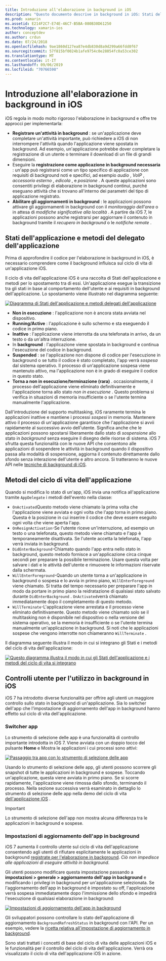 ```yaml
---
title: Introduzione all'elaborazione in background in iOS
description: "Questo documento descrive in background in iOS: Stati dell'applicazione, metodi del ciclo di vita delle applicazioni e aggiornamento delle app in background."
ms.prod: xamarin
ms.assetid: E214F2C7-E74E-46C7-B5BA-080B30D61250
ms.technology: xamarin-ios
author: conceptdev
ms.author: crdun
ms.date: 07/24/2018
ms.openlocfilehash: 9ae1860d127ea87e4db830d8a9d299a66fdd0f67
ms.sourcegitcommit: 57f815bf0024b1afe9754c0e28054fc0a53ce302
ms.translationtype: MT
ms.contentlocale: it-IT
ms.lasthandoff: 09/06/2019
ms.locfileid: "70766598"
---
```

# <a name="introduction-to-backgrounding-in-ios"></a>Introduzione all'elaborazione in background in iOS

iOS regola in modo molto rigoroso l'elaborazione in background e offre tre approcci per implementarla:

- **Registrare un'attività in background** : se un'applicazione deve completare un'attività importante, può richiedere a iOS di non interrompere l'attività quando l'applicazione viene spostata in background. Ad esempio, un'applicazione potrebbe dover completare la registrazione di un utente o terminare il download di un file di grandi dimensioni.
- Eseguire la **registrazione come applicazione in background necessaria** : un'app può registrarsi come un tipo specifico di applicazione con requisiti di background noti e specifici, ad esempio *audio* , *VoIP* , *accessorio esterno* , *edicola* , e *posizione* . A queste applicazioni sono consentiti privilegi di elaborazione in background continui, purché eseguano attività che si trovano all'interno dei parametri del tipo di applicazione registrato.
- **Abilitare gli aggiornamenti in background** : le applicazioni possono attivare gli aggiornamenti in background con il *monitoraggio dell'area* o in attesa di *modifiche significative alla località* . A partire da iOS 7, le applicazioni possono anche registrarsi per aggiornare il contenuto in background tramite il *recupero in background* o le *notifiche remote* .

## <a name="application-states-and-application-delegate-methods"></a>Stati dell'applicazione e metodi del delegato dell'applicazione

Prima di approfondire il codice per l'elaborazione in background in iOS, è necessario comprendere come il background influisca sul ciclo di vita di un'applicazione iOS.

Il ciclo di vita dell'applicazione iOS è una raccolta di Stati dell'applicazione e metodi per lo spostamento tra di essi. Un'applicazione esegue la transizione tra gli stati in base al comportamento dell'utente e ai requisiti in background dell'applicazione. Lo spostamento viene illustrato nel diagramma seguente:

 [![](introduction-to-backgrounding-in-ios-images/applicationlifecycle-.png "Diagramma di Stati dell'applicazione e metodi delegati dell'applicazione")](introduction-to-backgrounding-in-ios-images/applicationlifecycle-.png#lightbox)

- **Non in esecuzione** : l'applicazione non è ancora stata avviata nel dispositivo.
- **Running/Active** : l'applicazione è sullo schermo e sta eseguendo il codice in primo piano.
- **Inattivo** : l'applicazione viene interrotta da una telefonata in arrivo, da un testo o da un'altra interruzione.
- In **background** : l'applicazione viene spostata in background e continua l'esecuzione del codice in background.
- **Suspended** : se l'applicazione non dispone di codice per l'esecuzione in background o se tutto il codice è stato completato, l'app verrà *sospesa* dal sistema operativo. Il processo di un'applicazione sospesa viene mantenuto attivo, ma l'applicazione non è in grado di eseguire il codice in questo stato.
- **Torna a non in esecuzione/terminazione (rara)** . occasionalmente, il processo dell'applicazione viene eliminato definitivamente e l'applicazione torna allo stato *non in esecuzione* . Questo problema si verifica in situazioni di memoria insufficiente o se l'utente termina manualmente l'applicazione.

Dall'introduzione del supporto multitasking, iOS raramente termina le applicazioni inattive e mantiene i processi *sospesi* in memoria. Mantenere attivo il processo di un'applicazione garantisce che l'applicazione si avvii rapidamente al successivo avvio dell'utente. Significa anche che le applicazioni possono spostarsi liberamente dallo stato di *sospensione* allo stato in *background* senza eseguire il disegno delle risorse di sistema. iOS 7 sfrutta questa funzionalità con le nuove API che consentono alle applicazioni di sospendere le attività in background quando il dispositivo passa alla modalità di sospensione, aggiorna il contenuto direttamente dallo sfondo senza interazione dell'utente e altro ancora. Si tratteranno le nuove API nelle [tecniche di background di iOS](~/ios/app-fundamentals/backgrounding/ios-backgrounding-techniques/index.md).

## <a name="application-lifecycle-methods"></a>Metodi del ciclo di vita dell'applicazione

Quando si modifica lo stato di un'app, iOS invia una notifica all'applicazione tramite `AppDelegate` i metodi dell'evento nella classe:

- `OnActivated`Questo metodo viene chiamato la prima volta che l'applicazione viene avviata e ogni volta che l'app torna in primo piano. Questa è la posizione in cui inserire il codice che deve essere eseguito ogni volta che viene aperta l'app.
- `OnResignActivation`-Se l'utente riceve un'interruzione, ad esempio un testo o una telefonata, questo metodo viene chiamato e l'app è temporaneamente disattivata. Se l'utente accetta la telefonata, l'app verrà inviata in background.
- `DidEnterBackground`-Chiamato quando l'app entra nello stato in background, questo metodo fornisce a un'applicazione circa cinque secondi per preparare la possibile terminazione. Usare questa volta per salvare i dati e le attività dell'utente e rimuovere le informazioni riservate dalla schermata.
- `WillEnterForeground`-Quando un utente torna a un'applicazione in background o sospesa e lo avvia in primo piano, `WillEnterForeground` viene chiamato. Si tratta del tempo necessario per preparare l'app in modo da portare in primo piano la reidratazione di qualsiasi stato salvato durante `DidEnterBackground` .  `OnActivated`verrà chiamato immediatamente dopo il completamento di questo metodo.
- `WillTerminate`-L'applicazione viene arrestata e il processo viene eliminato definitivamente. Questo metodo viene chiamato solo se il multitasking non è disponibile nel dispositivo o nella versione del sistema operativo, se la memoria è insufficiente o se l'utente termina manualmente un'applicazione in background. Si noti che le applicazioni sospese che vengono interrotte non chiameranno `WillTerminate` .

Il diagramma seguente illustra il modo in cui si integrano gli Stati e i metodi del ciclo di vita dell'applicazione:

 [![](introduction-to-backgrounding-in-ios-images/image2.png "Questo diagramma illustra il modo in cui gli Stati dell'applicazione e i metodi del ciclo di vita si integrano")](introduction-to-backgrounding-in-ios-images/image2.png#lightbox)

## <a name="user-controls-for-backgrounding-in-ios"></a>Controlli utente per l'utilizzo in background in iOS

iOS 7 ha introdotto diverse funzionalità per offrire agli utenti un maggiore controllo sullo stato in background di un'applicazione. Sia lo switcher dell'app che l'impostazione di aggiornamento dell'app in background hanno effetto sul ciclo di vita dell'applicazione.

### <a name="app-switcher"></a>Switcher app

Lo strumento di selezione delle app è una funzionalità di controllo importante introdotta in iOS 7. Viene avviata con un doppio tocco del pulsante **Home** e Mostra le applicazioni i cui processi sono attivi:

 [![](introduction-to-backgrounding-in-ios-images/app-switcher-.png "Passaggio tra app con lo strumento di selezione delle app")](introduction-to-backgrounding-in-ios-images/app-switcher-.png#lightbox)

Usando lo strumento di selezione delle app, gli utenti possono scorrere gli snapshot di tutte le applicazioni in background e sospese. Toccando un'applicazione, questa viene avviata in primo piano. Se si scorre rapidamente, l'applicazione viene rimossa dallo sfondo, terminando il processo. Nella sezione successiva verrà esaminato in dettaglio lo strumento di selezione delle app nella demo del ciclo di vita [dell'applicazione iOS](~/ios/app-fundamentals/backgrounding/application-lifecycle-demo.md) .

> [!IMPORTANT]
> Lo strumento di selezione dell'app non mostra alcuna differenza tra le applicazioni in background e sospese.

### <a name="background-app-refresh-settings"></a>Impostazioni di aggiornamento dell'app in background

iOS 7 aumenta il controllo utente sul ciclo di vita dell'applicazione consentendo agli utenti di rifiutare esplicitamente le applicazioni in background [registrate per l'elaborazione in background](~/ios/app-fundamentals/backgrounding/ios-backgrounding-techniques/registering-applications-to-run-in-background.md). *Ciò non impedisce alle applicazioni di eseguire attività in background*.

Gli utenti possono modificare questa impostazione passando a **impostazioni > generale > aggiornamento dell'app in background** e modificando i privilegi in background per un'applicazione selezionata. Se l'aggiornamento dell'app in background è impostato su off, l'applicazione verrà sospesa immediatamente dopo l'immissione dello sfondo e impedirà l'esecuzione di qualsiasi elaborazione in background:

 [![](introduction-to-backgrounding-in-ios-images/settings-.png "Impostazioni di aggiornamento dell'app in background")](introduction-to-backgrounding-in-ios-images/settings-.png#lightbox)

Gli sviluppatori possono controllare lo stato dell'applicazione di aggiornamento `BackgroundRefreshStatus` in background con l'API. Per un esempio, vedere la [ricetta relativa all'impostazione di aggiornamento in background](https://github.com/xamarin/recipes/tree/master/Recipes/ios/multitasking/check_background_refresh_setting).

Sono stati trattati i concetti di base del ciclo di vita delle applicazioni iOS e le funzionalità per il controllo del ciclo di vita dell'applicazione. Verrà ora visualizzato il ciclo di vita dell'applicazione iOS in azione.
